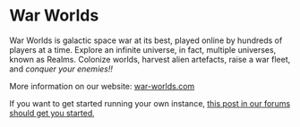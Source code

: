 War Worlds
==========

War Worlds is galactic space war at its best, played online by hundreds of players at a time. Explore an infinite universe, 
in fact, multiple universes, known as Realms. Colonize worlds, harvest alien artefacts, raise a war fleet, and *conquer 
your enemies!!*

More information on our website: [war-worlds.com](http://www.war-worlds.com)

If you want to get started running your own instance, [this post in our forums should get you started](http://www.war-worlds.com/forum/development/getting-started-read-this-to-get-started-building-the-code),

